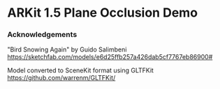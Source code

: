 #  ARKit 1.5 Plane Occlusion Demo

### Acknowledgements

"Bird Snowing Again" by Guido Salimbeni https://sketchfab.com/models/e6d25ffb257a426dab5cf7767eb86900#

Model converted to SceneKit format using GLTFKit https://github.com/warrenm/GLTFKit/

